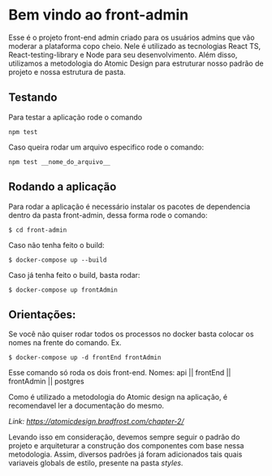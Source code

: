 # Bem vindo ao front-admin
 
 Esse é o projeto front-end admin criado para os usuários admins que vão moderar a plataforma copo cheio. Nele é utilizado as tecnologias React TS, React-testing-library e Node para seu desenvolvimento. Além disso, utilizamos a metodologia do Atomic Design para estruturar nosso padrão de projeto e nossa estrutura de pasta.

## Testando

Para testar a aplicação rode o comando 

```
npm test
```

Caso queira rodar um arquivo especifico rode o comando:

```
npm test __nome_do_arquivo__
```

## Rodando a aplicação

Para rodar a aplicação é necessário instalar os pacotes de dependencia dentro da pasta front-admin, dessa forma rode o comando:

```
$ cd front-admin
```

Caso não tenha feito o build:

```
$ docker-compose up --build
```

Caso já tenha feito o build, basta rodar:

```
$ docker-compose up frontAdmin
```

## Orientações:

Se você não quiser rodar todos os processos no docker basta colocar os nomes na frente do comando. Ex.
```
$ docker-compose up -d frontEnd frontAdmin
```
Esse comando só roda os dois front-end.
Nomes: api || frontEnd || frontAdmin || postgres

Como é utilizado a metodologia do Atomic design na aplicação, é recomendavel ler a documentação do mesmo.

*Link: https://atomicdesign.bradfrost.com/chapter-2/*

Levando isso em consideração, devemos sempre seguir o padrão do projeto e arquiteturar a construção dos componentes com base nessa metodologia. Assim, diversos padrões já foram adicionados tais quais variaveis globals de estilo, presente na pasta *styles*.